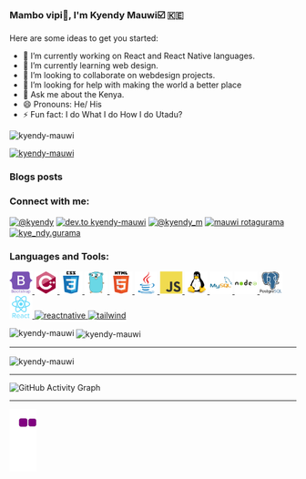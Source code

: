 ### Mambo vipi👊, I'm Kyendy Mauwi:ballot_box_with_check: 🇰🇪

Here are some ideas to get you started:

- 🔭 I’m currently working on React and React Native languages.
- 🌱 I’m currently learning web design.
- 👯 I’m looking to collaborate on webdesign projects.
- 🤔 I’m looking for help with making the world a better place
- 💬 Ask me about the Kenya.
- 😄 Pronouns: He/ His
- ⚡ Fun fact: I do What I do How I do Utadu?


<p align="left"> <img src="https://komarev.com/ghpvc/?username=kyendy-mauwi&label=Profile%20views&color=0e75b6&style=flat" alt="kyendy-mauwi" /> </p>

<p align="left"> <a href="https://github.com/ryo-ma/github-profile-trophy"><img src="https://github-profile-trophy.vercel.app/?username=kyendy-mauwi" alt="kyendy-mauwi" /></a> </p>

### Blogs posts
<!-- BLOG-POST-LIST:START -->
<!-- BLOG-POST-LIST:END -->

<h3 align="left">Connect with me:</h3>
<p align="left">
<a href="https://codepen.io/@kyendy" target="blank"><img align="center" src="https://raw.githubusercontent.com/rahuldkjain/github-profile-readme-generator/master/src/images/icons/Social/codepen.svg" alt="@kyendy" height="30" width="40" /></a>
<a href="https://dev.to/dev.to kyendy-mauwi" target="blank"><img align="center" src="https://raw.githubusercontent.com/rahuldkjain/github-profile-readme-generator/master/src/images/icons/Social/devto.svg" alt="dev.to kyendy-mauwi" height="30" width="40" /></a>
<a href="https://twitter.com/@kyendy_m" target="blank"><img align="center" src="https://raw.githubusercontent.com/rahuldkjain/github-profile-readme-generator/master/src/images/icons/Social/twitter.svg" alt="@kyendy_m" height="30" width="40" /></a>
<a href="https://fb.com/mauwi rotagurama" target="blank"><img align="center" src="https://raw.githubusercontent.com/rahuldkjain/github-profile-readme-generator/master/src/images/icons/Social/facebook.svg" alt="mauwi rotagurama" height="30" width="40" /></a>
<a href="https://instagram.com/kye_ndy.gurama" target="blank"><img align="center" src="https://raw.githubusercontent.com/rahuldkjain/github-profile-readme-generator/master/src/images/icons/Social/instagram.svg" alt="kye_ndy.gurama" height="30" width="40" /></a>
</p>

<h3 align="left">Languages and Tools:</h3>
<p align="left"> <a href="https://getbootstrap.com" target="_blank" rel="noreferrer"> <img src="https://raw.githubusercontent.com/devicons/devicon/master/icons/bootstrap/bootstrap-plain-wordmark.svg" alt="bootstrap" width="40" height="40"/> </a> <a href="https://www.w3schools.com/cpp/" target="_blank" rel="noreferrer"> <img src="https://raw.githubusercontent.com/devicons/devicon/master/icons/cplusplus/cplusplus-original.svg" alt="cplusplus" width="40" height="40"/> </a> <a href="https://www.w3schools.com/css/" target="_blank" rel="noreferrer"> <img src="https://raw.githubusercontent.com/devicons/devicon/master/icons/css3/css3-original-wordmark.svg" alt="css3" width="40" height="40"/> </a> <a href="https://golang.org" target="_blank" rel="noreferrer"> <img src="https://raw.githubusercontent.com/devicons/devicon/master/icons/go/go-original.svg" alt="go" width="40" height="40"/> </a> <a href="https://www.w3.org/html/" target="_blank" rel="noreferrer"> <img src="https://raw.githubusercontent.com/devicons/devicon/master/icons/html5/html5-original-wordmark.svg" alt="html5" width="40" height="40"/> </a> <a href="https://www.java.com" target="_blank" rel="noreferrer"> <img src="https://raw.githubusercontent.com/devicons/devicon/master/icons/java/java-original.svg" alt="java" width="40" height="40"/> </a> <a href="https://developer.mozilla.org/en-US/docs/Web/JavaScript" target="_blank" rel="noreferrer"> <img src="https://raw.githubusercontent.com/devicons/devicon/master/icons/javascript/javascript-original.svg" alt="javascript" width="40" height="40"/> </a> <a href="https://www.linux.org/" target="_blank" rel="noreferrer"> <img src="https://raw.githubusercontent.com/devicons/devicon/master/icons/linux/linux-original.svg" alt="linux" width="40" height="40"/> </a> <a href="https://www.mysql.com/" target="_blank" rel="noreferrer"> <img src="https://raw.githubusercontent.com/devicons/devicon/master/icons/mysql/mysql-original-wordmark.svg" alt="mysql" width="40" height="40"/> </a> <a href="https://nodejs.org" target="_blank" rel="noreferrer"> <img src="https://raw.githubusercontent.com/devicons/devicon/master/icons/nodejs/nodejs-original-wordmark.svg" alt="nodejs" width="40" height="40"/> </a> <a href="https://www.postgresql.org" target="_blank" rel="noreferrer"> <img src="https://raw.githubusercontent.com/devicons/devicon/master/icons/postgresql/postgresql-original-wordmark.svg" alt="postgresql" width="40" height="40"/> </a> <a href="https://reactjs.org/" target="_blank" rel="noreferrer"> <img src="https://raw.githubusercontent.com/devicons/devicon/master/icons/react/react-original-wordmark.svg" alt="react" width="40" height="40"/> </a> <a href="https://reactnative.dev/" target="_blank" rel="noreferrer"> <img src="https://reactnative.dev/img/header_logo.svg" alt="reactnative" width="40" height="40"/> </a> <a href="https://tailwindcss.com/" target="_blank" rel="noreferrer"> <img src="https://www.vectorlogo.zone/logos/tailwindcss/tailwindcss-icon.svg" alt="tailwind" width="40" height="40"/> </a> </p>

<p><img align="left" src="https://github-readme-stats.vercel.app/api/top-langs?username=kyendy-mauwi&show_icons=true&locale=en&layout=compact" alt="kyendy-mauwi" /></p>

<p>&nbsp;<img align="center" src="https://github-readme-stats.vercel.app/api?username=kyendy-mauwi&show_icons=true&locale=en" alt="kyendy-mauwi" /></p>

--------------------------------------------------------------------------------------------------------------------------------------------------------------
<p><img align="center" src="https://github-readme-streak-stats.herokuapp.com/?user=kyendy-mauwi&" alt="kyendy-mauwi" /></p>

--------------------------------------------------------------------------------------------------------------------------------------------------------------

![GitHub Activity Graph](https://activity-graph.herokuapp.com/graph?username=kyendy-mauwi) 

--------------------------------------------------------------------------------------------------------------------------------------------------------------

![snake gif](https://github.com/Kyendy-Mauwi/Kyendy-Mauwi/blob/output/github-contribution-grid-snake.gif)
